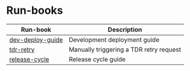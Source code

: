 # Run-books

| Run-book                                        | Description                             |
| ----------------------------------------------- | --------------------------------------- |
| [dev-deploy-guide](dev-deploy-guide/README.md)  | Development deployment guide            |
| [tdr-retry](tdr-retry/README.md)                | Manually triggering a TDR retry request |
| [release-cycle](./release-cycle/README.md)      | Release cycle guide                     |
